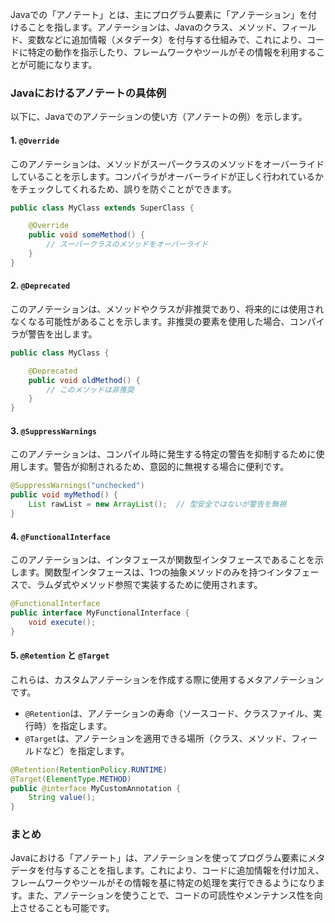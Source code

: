 Javaでの「アノテート」とは、主にプログラム要素に「アノテーション」を付けることを指します。アノテーションは、Javaのクラス、メソッド、フィールド、変数などに追加情報（メタデータ）を付与する仕組みで、これにより、コードに特定の動作を指示したり、フレームワークやツールがその情報を利用することが可能になります。

### Javaにおけるアノテートの具体例

以下に、Javaでのアノテーションの使い方（アノテートの例）を示します。

#### 1. `@Override`

このアノテーションは、メソッドがスーパークラスのメソッドをオーバーライドしていることを示します。コンパイラがオーバーライドが正しく行われているかをチェックしてくれるため、誤りを防ぐことができます。

```java
public class MyClass extends SuperClass {

    @Override
    public void someMethod() {
        // スーパークラスのメソッドをオーバーライド
    }
}
```

#### 2. `@Deprecated`

このアノテーションは、メソッドやクラスが非推奨であり、将来的には使用されなくなる可能性があることを示します。非推奨の要素を使用した場合、コンパイラが警告を出します。

```java
public class MyClass {

    @Deprecated
    public void oldMethod() {
        // このメソッドは非推奨
    }
}
```

#### 3. `@SuppressWarnings`

このアノテーションは、コンパイル時に発生する特定の警告を抑制するために使用します。警告が抑制されるため、意図的に無視する場合に便利です。

```java
@SuppressWarnings("unchecked")
public void myMethod() {
    List rawList = new ArrayList();  // 型安全ではないが警告を無視
}
```

#### 4. `@FunctionalInterface`

このアノテーションは、インタフェースが関数型インタフェースであることを示します。関数型インタフェースは、1つの抽象メソッドのみを持つインタフェースで、ラムダ式やメソッド参照で実装するために使用されます。

```java
@FunctionalInterface
public interface MyFunctionalInterface {
    void execute();
}
```

#### 5. `@Retention` と `@Target`

これらは、カスタムアノテーションを作成する際に使用するメタアノテーションです。

- `@Retention`は、アノテーションの寿命（ソースコード、クラスファイル、実行時）を指定します。
- `@Target`は、アノテーションを適用できる場所（クラス、メソッド、フィールドなど）を指定します。

```java
@Retention(RetentionPolicy.RUNTIME)
@Target(ElementType.METHOD)
public @interface MyCustomAnnotation {
    String value();
}
```

### まとめ

Javaにおける「アノテート」は、アノテーションを使ってプログラム要素にメタデータを付与することを指します。これにより、コードに追加情報を付け加え、フレームワークやツールがその情報を基に特定の処理を実行できるようになります。また、アノテーションを使うことで、コードの可読性やメンテナンス性を向上させることも可能です。
